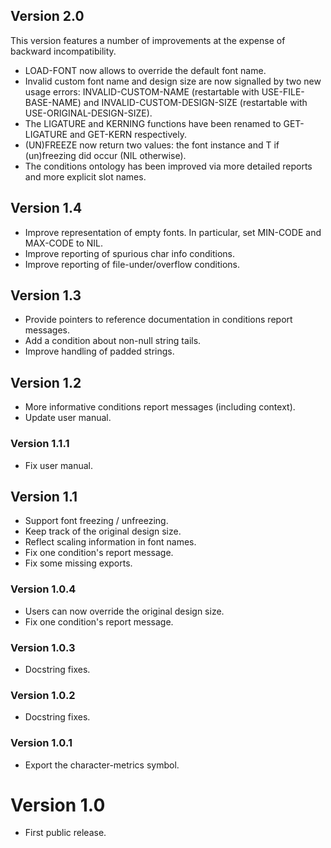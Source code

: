 ## Version 2.0
This version features a number of improvements at the expense of backward
incompatibility.
- LOAD-FONT now allows to override the default font name.
- Invalid custom font name and design size are now signalled by two new usage
  errors: INVALID-CUSTOM-NAME (restartable with USE-FILE-BASE-NAME) and
  INVALID-CUSTOM-DESIGN-SIZE (restartable with USE-ORIGINAL-DESIGN-SIZE).
- The LIGATURE and KERNING functions have been renamed to GET-LIGATURE and
  GET-KERN respectively.
- (UN)FREEZE now return two values: the font instance and T if (un)freezing
  did occur (NIL otherwise).
- The conditions ontology has been improved via more detailed reports and more
  explicit slot names.

## Version 1.4
- Improve representation of empty fonts. In particular, set MIN-CODE and
  MAX-CODE to NIL.
- Improve reporting of spurious char info conditions.
- Improve reporting of file-under/overflow conditions.

## Version 1.3
- Provide pointers to reference documentation in conditions report messages.
- Add a condition about non-null string tails.
- Improve handling of padded strings.

## Version 1.2
- More informative conditions report messages (including context).
- Update user manual.

### Version 1.1.1
- Fix user manual.

## Version 1.1
- Support font freezing / unfreezing.
- Keep track of the original design size.
- Reflect scaling information in font names.
- Fix one condition's report message.
- Fix some missing exports.

### Version 1.0.4
- Users can now override the original design size.
- Fix one condition's report message.

### Version 1.0.3
- Docstring fixes.

### Version 1.0.2
- Docstring fixes.

### Version 1.0.1
- Export the character-metrics symbol.

# Version 1.0
- First public release.
